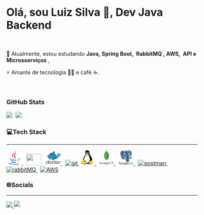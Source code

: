 <h1 align="left"> Olá, sou Luiz Silva 👋, Dev Java Backend  </h1>

<br/> 

🚀 Atualmente, estou estudando  <strong>Java,&nbsp;Spring Boot, &nbsp;RabbitMQ ,&nbsp;AWS,&nbsp; API e Microsserviços</strong> , 

⚡  Amante de tecnologia :technologist: e café :coffee:.

</br>


<h3 align="left">GitHub Stats</h3>

<img height="165em"  src = "https://github-readme-stats.vercel.app/api?username=luizns&theme=blueberry&hide_border=false&include_all_commits=true&count_private=false" />&nbsp;
<img height="165em" src = "https://github-readme-stats.vercel.app/api/top-langs/?username=luizns&theme=blueberry&hide_border=false&include_all_commits=true&count_private=false&layout=compact" />
</div>

<h3 align="left">💻Tech Stack</h3>
<hr>

<div align="left">
<a href="https://www.java.com" target="_blank" rel="noreferrer"> <img src="https://raw.githubusercontent.com/devicons/devicon/master/icons/java/java-original.svg" alt="java" width="40" height="40"/> </a> &nbsp;
<img src="https://cdn.jsdelivr.net/gh/devicons/devicon/icons/spring/spring-original.svg" height="30" width="40"/> &nbsp;
<a href="https://www.docker.com/" target="_blank" rel="noreferrer"> <img src="https://raw.githubusercontent.com/devicons/devicon/master/icons/docker/docker-original-wordmark.svg" alt="docker" width="40" height="40"/> </a> &nbsp;
<a href="https://git-scm.com/" target="_blank" rel="noreferrer"> <img src="https://www.vectorlogo.zone/logos/git-scm/git-scm-icon.svg" alt="git" width="40" height="40"/> </a>
<a href="https://www.linux.org/" target="_blank" rel="noreferrer"> <img src="https://raw.githubusercontent.com/devicons/devicon/master/icons/linux/linux-original.svg" alt="linux" width="40" height="40"/> </a> &nbsp;
<a href="https://www.mongodb.com/" target="_blank" rel="noreferrer"> <img src="https://raw.githubusercontent.com/devicons/devicon/master/icons/mongodb/mongodb-original-wordmark.svg" alt="mongodb" width="40" height="40"/> </a> &nbsp;
<a href="https://www.postgresql.org" target="_blank" rel="noreferrer"> <img src="https://raw.githubusercontent.com/devicons/devicon/master/icons/postgresql/postgresql-original-wordmark.svg" alt="postgresql" width="40" height="40"/> </a> &nbsp;
<a href="https://postman.com" target="_blank" rel="noreferrer"> <img src="https://www.vectorlogo.zone/logos/getpostman/getpostman-icon.svg" alt="postman" width="35" height="35"/> </a> &nbsp;
<a href="https://www.rabbitmq.com" target="_blank" rel="noreferrer"> <img src="https://www.vectorlogo.zone/logos/rabbitmq/rabbitmq-icon.svg" alt="rabbitMQ" width="40" height="30"/> </a> &nbsp;
 <a href="https://aws.amazon.com/" target="_blank"><img s src="https://skillicons.dev/icons?i=aws" alt="AWS"  height="40" width="40" /></a> 


<h3 align="left">🌐Socials</h3> 
<hr>
<div align="left">
<a href="https://github.com/luizns" target="_blank">
<img src="https://img.shields.io/badge/github-%2324292e.svg?&style=for-the-badge&logo=github&logoColor=white alt=github style="margin-bottom: 1px;" />
</a>

 <a href = "mailto:luizns.dev@gmail.com" target="_blank">
<img src="https://img.shields.io/badge/-Gmail-%23333?style=for-the-badge&logo=gmail&logoColor=red"  style="margin-bottom: 2px;" /></a>

</div>  

